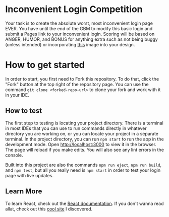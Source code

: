 # Inconvenient Login Competition

Your task is to create the absolute worst, most inconvenient login page EVER. You have until the end of the GBM to modify this basic login and submit a Pages link to your inconvenient login. Scoring will be based on ANGER, HUMOR, and BONUS for anything extra such as not being buggy (unless intended) or incorporating [this](https://avatars.githubusercontent.com/u/77300333?v=4) image into your design.

# How to get started

In order to start, you first need to Fork this repository. To do that, click the "Fork" button at the top right of the repository page. You can use the command `git clone <forked-repo-url>` to clone your fork and work with it in your IDE.

## How to test

The first step to testing is locating your project directory. There is a terminal in most IDEs that you can use to run commands directly in whatever directory you are working on, or you can locate your project in a separate terminal. In the project directory, you can run `npm start` to run the app in the development mode. Open [http://localhost:3000](http://localhost:3000) to view it in the browser. The page will reload if you make edits. You will also see any lint errors in the console.

Built into this project are also the commands `npm run eject`, `npm run build`, and `npm test`, but all you really need is `npm start` in order to test your login page with live updates.

## Learn More

To learn React, check out the [React documentation](https://reactjs.org/).
If you don't wanna read allat, check out this [cool site](https://chatgpt.com/) I discovered.
